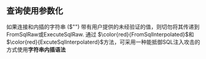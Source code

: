 <!--
 * @Author: your name
 * @Date: 2020-09-27 14:05:57
 * @LastEditTime: 2020-09-27 15:03:29
 * @LastEditors: Please set LastEditors
 * @Description: In User Settings Edit
 * @FilePath: \Notes\EF\原始sql查询.md
-->
## 查询使用参数化

如果连接和内插的字符串 ($"") 带有用户提供的未经验证的值，则切勿将其传递到 
FromSqlRaw或ExecuteSqlRaw.
通过 $\color{red}{FromSqlInterpolated}$和$\color{red}{ExcuteSqlInterpolaterd}$方法，可采用一种能抵御SQL注入攻击的方式使用**字符串内插语法**
 


